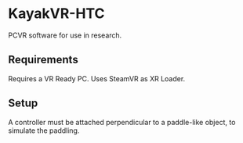 # KayakVR-HTC
PCVR software for use in research.

## Requirements
Requires a VR Ready PC.
Uses SteamVR as XR Loader.

## Setup
A controller must be attached perpendicular to a paddle-like object, to simulate the paddling.